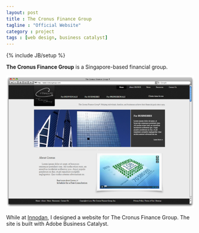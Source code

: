 ```yaml
---
layout: post
title : The Cronus Finance Group
tagline : "Official Website"
category : project
tags : [web design, business catalyst]
---
```

{% include JB/setup %}

**The Cronus Finance Group** is a Singapore-based financial group.

![The Cronus Finance Group](/assets/images/cronus-shot.png)

While at [Innodan](/bio#work), I designed a website for The Cronus Finance Group. The site is built with Adobe Business Catalyst.